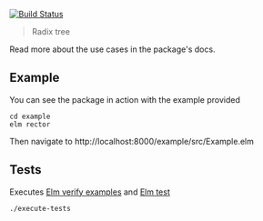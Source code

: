 [![Build Status](https://app.travis-ci.com/Gizra/elm-radix-tree.svg?branch=main)](https://app.travis-ci.com/Gizra/elm-radix-tree)

> Radix tree

Read more about the use cases in the package's docs.

## Example

You can see the package in action with the example provided

    cd example
    elm rector

Then navigate to http://localhost:8000/example/src/Example.elm

## Tests


Executes [Elm verify examples](https://github.com/stoeffel/elm-verify-examples) and [Elm test](https://github.com/elm-explorations/test)

    ./execute-tests